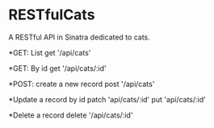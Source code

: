 # RESTfulCats
A RESTful API in Sinatra dedicated to cats.

*GET: List
get '/api/cats'

*GET: By id
get '/api/cats/:id'

*POST: create a new record
post '/api/cats'

*Update a record by id
patch 'api/cats/:id'
put 'api/cats/:id'

*Delete a record
delete '/api/cats/:id'
